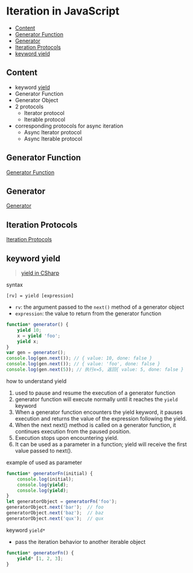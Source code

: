 # Iteration in JavaScript

* [Content](#content)
* [Generator Function](#generator-function)
* [Generator](#generator)
* [Iteration Protocols](#iteration-protocols)
* [keyword yield](#keyword-yield)

## Content

- keyword [yield](#keyword-yield)
- Generator Function
- Generator Object
- 2 protocols
  - Iterator protocol
  - Iterable protocol
- corresponding protocols for async iteration
  - Async Iterator protocol
  - Async Iterable protocol

## Generator Function

[Generator Function](javascript-generator-function.md)

## Generator

[Generator](javascript-generator.md)

## Iteration Protocols

[Iteration Protocols](javascript-iteration-protocols.md)

## keyword yield

> [yield in CSharp](csharp-yield.md)

syntax

`[rv] = yield [expression]`

- `rv`: the argument passed to the `next()` method of a generator object
- `expression`: the value to return from the generator function

```js
function* generator() {
    yield 10;
    x = yield 'foo';
    yield x;
}
var gen = generator();
console.log(gen.next()); // { value: 10, done: false }
console.log(gen.next()); // { value: 'foo', done: false }
console.log(gen.next(5)); // 执行x=5, 返回{ value: 5, done: false }
```

how to understand yield

1. used to pause and resume the execution of a generator function
2. generator function will execute normally until it reaches the `yield` keyword
3. When a generator function encounters the yield keyword, it pauses execution and returns the value of the expression following the yield.
4. When the next next() method is called on a generator function, it continues execution from the paused position.
5. Execution stops upon encountering yield.
6. It can be used as a parameter in a function; yield will receive the first value passed to next().

example of used as parameter

```js
function* generatorFn(initial) {
    console.log(initial);
    console.log(yield);
    console.log(yield);
}
let generatorObject = generatorFn('foo');
generatorObject.next('bar');  // foo
generatorObject.next('baz');  // baz
generatorObject.next('qux');  // qux
```

keyword `yield*`

- pass the iteration behavior to another iterable object

```js
function* generatorFn() {
    yield* [1, 2, 3];
}
```


